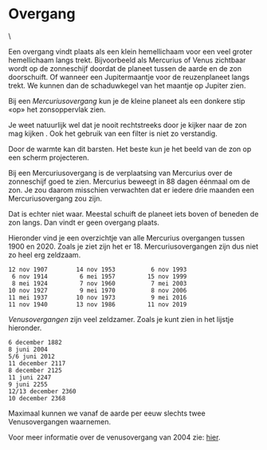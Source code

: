# Overgang

\

Een overgang vindt plaats als een klein hemellichaam voor een veel
groter hemellichaam langs trekt. Bijvoorbeeld als Mercurius of Venus
zichtbaar wordt op de zonneschijf doordat de planeet tussen de aarde en
de zon doorschuift. Of wanneer een Jupitermaantje voor de reuzenplaneet
langs trekt. We kunnen dan de schaduwkegel van het maantje op Jupiter
zien.

Bij een *Mercuriusovergang* kun je de kleine planeet als een donkere
stip «op» het zonsoppervlak zien.

Je weet natuurlijk wel dat je nooit rechtstreeks door je kijker naar de
zon mag kijken . Ook het gebruik van een filter is niet zo verstandig.

Door de warmte kan dit barsten. Het beste kun je het beeld van de zon op
een scherm projecteren.

Bij een Mercuriusovergang is de verplaatsing van Mercurius over de
zonneschijf goed te zien. Mercurius beweegt in 88 dagen éénmaal om de
zon. Je zou daarom misschien verwachten dat er iedere drie maanden een
Mercuriusovergang zou zijn.

Dat is echter niet waar. Meestal schuift de planeet iets boven of
beneden de zon langs. Dan vindt er geen overgang plaats.

Hieronder vind je een overzichtje van alle Mercurius overgangen tussen
1900 en 2020. Zoals je ziet zijn het er 18. Mercuriusovergangen zijn dus
niet zo heel erg zeldzaam.

    12 nov 1907        14 nov 1953          6 nov 1993 
     6 nov 1914         6 mei 1957         15 nov 1999 
     8 mei 1924         7 nov 1960          7 mei 2003 
    10 nov 1927         9 mei 1970          8 nov 2006 
    11 mei 1937        10 nov 1973          9 mei 2016 
    11 nov 1940        13 nov 1986         11 nov 2019 

*Venusovergangen* zijn veel zeldzamer. Zoals je kunt zien in het lijstje
hieronder.

    6 december 1882
    8 juni 2004 
    5/6 juni 2012 
    11 december 2117 
    8 december 2125 
    11 juni 2247 
    9 juni 2255 
    12/13 december 2360 
    10 december 2368 

Maximaal kunnen we vanaf de aarde per eeuw slechts twee Venusovergangen
waarnemen.

Voor meer informatie over de venusovergang van 2004 zie:
[hier](http://home.hetnet.nl/~smvanroode/venustransit/).
